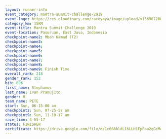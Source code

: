 ```yaml
---
layout: runner-info 
event_category: mantra-summit-challenge-2019 
event-logo: https://res.cloudinary.com/raceyaya/image/upload/v1569072809/logo/mantra-image_segrbx.jpg
category_km: 15KM 
event-title: Mantra Summit Challenge 2019 
event-location: Pasuruan, East Java, Indonesia 
checkpoint-name2: Mbah Kamad (T2) 
checkpoint-name3: 
checkpoint-name4: 
checkpoint-name5: 
checkpoint-name6: 
checkpoint-name7: 
checkpoint-name8: 
checkpoint-name9: Finish Time
overall_rank: 218
gender_rank: 152
bib: 896
first_name: Stephanos
last_name: Ivan Pramujito
gender: M
team_name: PETE
start: Sun, 06-15-00 am
checkpoint2: Sun, 07-25-57 am
checkpoint9: Sun, 11-10-17 am
race_time: 4-55-17
status: FINISHER
certificate: https://drive.google.com/file/d/1c668bldL16LLH1FpFoa2qGcMwudsWR4J/view?usp=sharing
---
```

